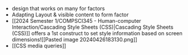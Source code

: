 - design that works on many for factors
- Adapting Layout & visible content to form factor
- [[2024 Semester 1/COMPSCI345 - Human-computer Interaction/Cascading Style Sheets (CSS)|Cascading Style Sheets (CSS)]] offers a 1st construct to set style information based on screen dimensions![[Pasted image 20240426183130.png]]
- [[CSS media queries]]